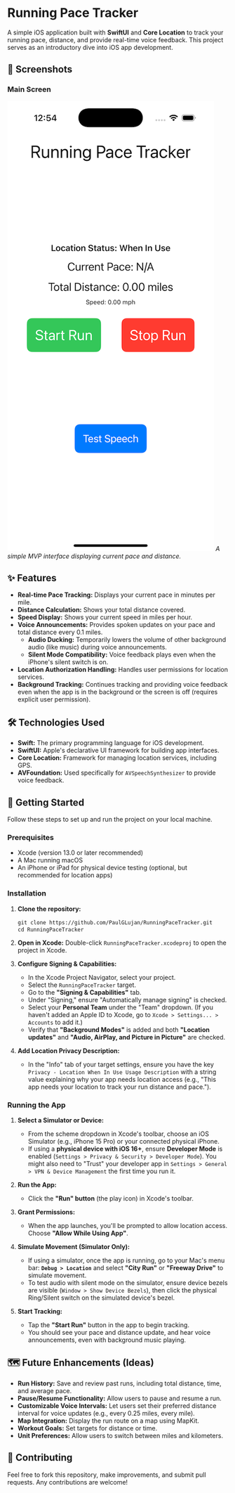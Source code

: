 # Running Pace Tracker

A simple iOS application built with **SwiftUI** and **Core Location** to track your running pace, distance, and provide real-time voice feedback. This project serves as an introductory dive into iOS app development.

## 📸 Screenshots

### Main Screen
![Main Screen](Screenshots/main_screen.png)
_A simple MVP interface displaying current pace and distance._

## ✨ Features

*   **Real-time Pace Tracking:** Displays your current pace in minutes per mile.
*   **Distance Calculation:** Shows your total distance covered.
*   **Speed Display:** Shows your current speed in miles per hour.
*   **Voice Announcements:** Provides spoken updates on your pace and total distance every 0.1 miles.
    * **Audio Ducking:** Temporarily lowers the volume of other background audio (like music) during voice announcements.
    * **Silent Mode Compatibility:** Voice feedback plays even when the iPhone's silent switch is on.
*   **Location Authorization Handling:** Handles user permissions for location services.
*   **Background Tracking:** Continues tracking and providing voice feedback even when the app is in the background or the screen is off (requires explicit user permission).

## 🛠️ Technologies Used

*   **Swift:** The primary programming language for iOS development.
*   **SwiftUI:** Apple's declarative UI framework for building app interfaces.
*   **Core Location:** Framework for managing location services, including GPS.
*   **AVFoundation:** Used specifically for `AVSpeechSynthesizer` to provide voice feedback.

## 🚀 Getting Started

Follow these steps to set up and run the project on your local machine.

### Prerequisites

*   Xcode (version 13.0 or later recommended)
*   A Mac running macOS
*   An iPhone or iPad for physical device testing (optional, but recommended for location apps)

### Installation

1.  **Clone the repository:**
    
        git clone https://github.com/PaulGLujan/RunningPaceTracker.git
        cd RunningPaceTracker
    
2.  **Open in Xcode:** Double-click `RunningPaceTracker.xcodeproj` to open the project in Xcode.
    
3.  **Configure Signing & Capabilities:**
    
    *   In the Xcode Project Navigator, select your project.
    *   Select the `RunningPaceTracker` target.
    *   Go to the **"Signing & Capabilities"** tab.
    *   Under "Signing," ensure "Automatically manage signing" is checked.
    *   Select your **Personal Team** under the "Team" dropdown. (If you haven't added an Apple ID to Xcode, go to `Xcode > Settings... > Accounts` to add it.)
    *   Verify that **"Background Modes"** is added and both **"Location updates"** and **"Audio, AirPlay, and Picture in Picture"** are checked.
4.  **Add Location Privacy Description:**
    
    *   In the "Info" tab of your target settings, ensure you have the key `Privacy - Location When In Use Usage Description` with a string value explaining why your app needs location access (e.g., "This app needs your location to track your run distance and pace.").

### Running the App

1.  **Select a Simulator or Device:**
    
    *   From the scheme dropdown in Xcode's toolbar, choose an iOS Simulator (e.g., iPhone 15 Pro) or your connected physical iPhone.
    *   If using a **physical device with iOS 16+**, ensure **Developer Mode** is enabled (`Settings > Privacy & Security > Developer Mode`). You might also need to "Trust" your developer app in `Settings > General > VPN & Device Management` the first time you run it.
2.  **Run the App:**
    
    *   Click the **"Run" button** (the play icon) in Xcode's toolbar.
3.  **Grant Permissions:**
    
    *   When the app launches, you'll be prompted to allow location access. Choose **"Allow While Using App"**.
4.  **Simulate Movement (Simulator Only):**
    
    *   If using a simulator, once the app is running, go to your Mac's menu bar: **`Debug > Location`** and select **"City Run"** or **"Freeway Drive"** to simulate movement.
    * To test audio with silent mode on the simulator, ensure device bezels are visible (`Window > Show Device Bezels`), then click the physical Ring/Silent switch on the simulated device's bezel.
5.  **Start Tracking:**
    
    *   Tap the **"Start Run"** button in the app to begin tracking.
    *   You should see your pace and distance update, and hear voice announcements, even with background music playing.

## 🗺️ Future Enhancements (Ideas)

*   **Run History:** Save and review past runs, including total distance, time, and average pace.
*   **Pause/Resume Functionality:** Allow users to pause and resume a run.
*   **Customizable Voice Intervals:** Let users set their preferred distance interval for voice updates (e.g., every 0.25 miles, every mile).
*   **Map Integration:** Display the run route on a map using MapKit.
*   **Workout Goals:** Set targets for distance or time.
*   **Unit Preferences:** Allow users to switch between miles and kilometers.

## 🤝 Contributing

Feel free to fork this repository, make improvements, and submit pull requests. Any contributions are welcome!
